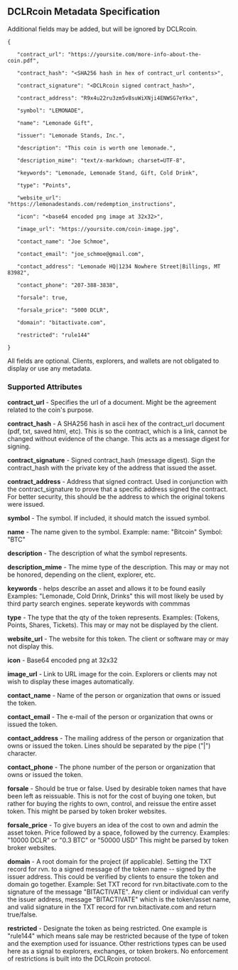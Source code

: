 ## DCLRcoin Metadata Specification

Additional fields may be added, but will be ignored by DCLRcoin.

```
{

   "contract_url": "https://yoursite.com/more-info-about-the-coin.pdf",

   "contract_hash": "<SHA256 hash in hex of contract_url contents>",

   "contract_signature": "<DCLRcoin signed contract_hash>",

   "contract_address": "R9x4u22ru3zm5v8suWiXNji4ENWSG7eYkx",

   "symbol": "LEMONADE",

   "name": "Lemonade Gift",
   
   "issuer": "Lemonade Stands, Inc.",

   "description": "This coin is worth one lemonade.",

   "description_mime": "text/x-markdown; charset=UTF-8",
   
   "keywords": "Lemonade, Lemonade Stand, Gift, Cold Drink",

   "type": "Points",

   "website_url": "https://lemonadestands.com/redemption_instructions",

   "icon": "<base64 encoded png image at 32x32>",

   "image_url": "https://yoursite.com/coin-image.jpg",

   "contact_name": "Joe Schmoe",

   "contact_email": "joe_schmoe@gmail.com",

   "contact_address": "Lemonade HQ|1234 Nowhere Street|Billings, MT  83982",

   "contact_phone": "207-388-3838",

   "forsale": true,

   "forsale_price": "5000 DCLR",
   
   "domain": "bitactivate.com",
   
   "restricted": "rule144"

}
```

All fields are optional. Clients, explorers, and wallets are not obligated to display or use any metadata.

### Supported Attributes

**contract_url** - Specifies the url of a document.  Might be the agreement related to the coin's purpose.

**contract_hash** - A SHA256 hash in ascii hex of the contract_url document (pdf, txt, saved html, etc).   This is so the contract, which is a link, cannot be changed without evidence of the change.  This acts as a message digest for signing.

**contract_signature** - Signed contract_hash (message digest).   Sign the contract_hash with the private key of the address that issued the asset.

**contract_address** - Address that signed contract.  Used in conjunction with the contract_signature to prove that a specific address signed the contract.  For better security, this should be the address to which the original tokens were issued.

**symbol** - The symbol.  If included, it should match the issued symbol.

**name** - The name given to the symbol.  Example: name: "Bitcoin"  Symbol: "BTC"

**description** - The description of what the symbol represents.

**description_mime** - The mime type of the description.  This may or may not be honored, depending on the client, explorer, etc.

**keywords** - helps describe an asset and allows it to be found easily Examples: "Lemonade, Cold Drink, Drinks" this will most likely be used by third party search engines. seperate keywords with commmas

**type** - The type that the qty of the token represents.  Examples: (Tokens, Points, Shares, Tickets).  This may or may not be displayed by the client.

**website_url** - The website for this token.  The client or software may or may not display this.

**icon** - Base64 encoded png at 32x32

**image_url** - Link to URL image for the coin.  Explorers or clients may not wish to display these images automatically.

**contact_name** - Name of the person or organization that owns or issued the token.

**contact_email** - The e-mail of the person or organization that owns or issued the token.

**contact_address** - The mailing address of the person or organization that owns or issued the token.  Lines should be separated by the pipe ("|") character.

**contact_phone** - The phone number of the person or organization that owns or issued the token.

**forsale** - Should be true or false.  Used by desirable token names that have been left as reissuable.  This is not for the cost of buying one token, but rather for buying the rights to own, control, and reissue the entire asset token.  This might be parsed by token broker websites.

**forsale_price** - To give buyers an idea of the cost to own and admin the asset token.   Price followed by a space, followed by the currency.  Examples: "10000 DCLR" or "0.3 BTC" or "50000 USD"  This might be parsed by token broker websites.

**domain** - A root domain for the project (if applicable).  Setting the TXT record for rvn.<domain> to a signed message of the token name -- signed by the issuer address.  This could be verified by clients to ensure the token and domain go together.  Example:  Set TXT record for rvn.bitactivate.com to the signature of the message "BITACTIVATE".  Any client or individual can verify the issuer address, message "BITACTIVATE" which is the token/asset name, and valid signature in the TXT record for rvn.bitactivate.com and return true/false.

**restricted** - Designate the token as being restricted.  One example is "rule144" which means sale may be restricted because of the type of token and the exemption used for issuance.  Other restrictions types can be used here as a signal to explorers, exchanges, or token brokers.  No enforcement of restrictions is built into the DCLRcoin protocol. 
